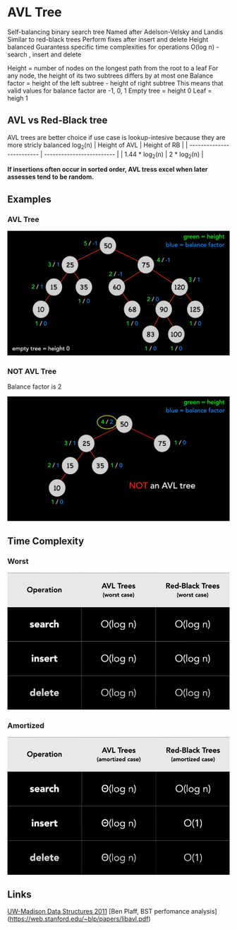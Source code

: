 # AVL Tree
Self-balancing binary search tree
Named after Adelson-Velsky and Landis
Similar to red-black trees
Perform fixes after insert and delete
Height balanced
Guarantess specific time complexities for operations
O(log n) - search , insert and delete

Height = number of nodes on the longest path from the root to a leaf
For any node, the height of its two subtrees differs by at most one
Balance factor = height of the left subtree - height of right subtree
This means that valid values for balance factor are -1, 0, 1
Empty tree = height 0
Leaf = heigh 1

## AVL vs Red-Black tree

AVL trees are better choice if use case is lookup-intesive because they are more stricly balanced
log<sub>2</sub>(n)
| Height of AVL             | Height of RB              |
| ------------------------- | ------------------------- |
| 1.44 * log<sub>2</sub>(n) | 2 * log<sub>2</sub>(n)    |

**If insertions often occur in sorted order, AVL tress excel when later assesses tend to be random.**

## Examples

### AVL Tree
![avl tree example](./avl_tree.png)

### NOT AVL Tree
Balance factor is 2

![not avl tree example](./NOT_avl_tree.png)

## Time Complexity

### Worst
![AVL vs RB Tree Worst comparson](./AVL_RB_Worst_Comparsion.png)


### Amortized
![AVL vs RB Tree Amortized comparson](./AVL_RB_Amortized_Comparison.png)


## Links
[UW-Madison Data Structures 2011](https://web.archive.org/web/20190731124716/https://pages.cs.wisc.edu/~ealexand/cs367/NOTES/AVL-Trees/index.html)
[Ben Plaff, BST perfomance analysis] (https://web.stanford.edu/~blp/papers/libavl.pdf)